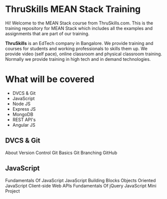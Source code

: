 # ThruSkills MEAN Stack Training 

Hi! Welcome to the MEAN Stack course from ThruSkills.com. This is the training repository for MEAN Stack which includes all the examples and assignments that are part of our training.

**ThruSkills** is an EdTech company in Bangalore. We provide training and courses for students and working professionals to skills them up. We provide video (self pace), online classroom and physical classroom training.  Normally we provide training in high tech and in demand technologies.


# What will be covered

 - DVCS & Git
 - JavaScript
 - Node JS
 - Express JS
 - MongoDB
 - REST API's
 - Angular JS

## DVCS & Git
About Version Control
Git Basics
Git Branching
GitHub

## JavaScript

Fundamentals Of JavaScript
JavaScript Building Blocks
Objects Oriented JavaScript
Client-side Web APIs
Fundamentals Of jQuery
JavaScript Mini Project